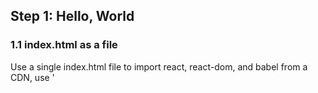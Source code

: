 ## Step 1: Hello, World

### 1.1 index.html as a file
Use a single index.html file to import react, react-dom, and babel
from a CDN, use '<script>' tags to create a Hello world React app.
First use 'git init' and 'npm init', create index.html, 
add script srcs to cdn, create 'main' div to mount react, then 
use 'RenderDOM.render()' to mount a 'h1' hello world to the DOM

### 1.2 serve files with express
install express, save it to packages.json, create webapp.js to 
contain the express.js source code, write simple express code 
to serve files from 'static' dir.

## Step 2: Server-Side Babel

### 2.1 split the files
create a App.js, move the js from index.html to app.js, create src dir
to hold compiled App.js, run babel script with --watch to compile on save

## Step 3: Compose Components

### 3.1 use React.createClass()
make a ServiceList component, this component should list all the services history
a car has. use React.createClass(object)

### 3.2 Compose Components
make ServiceTable, ServiceFilter, ServiceAdd to display placeholder text for now.
The table will contain the rows of data, Add will be a section for adding new items,
and filter will be for finding specific service entries.

### 3.3 Communicate Between Components
Create a ServiceRow component to display a '<tr>' and children elements as well as
using '{this.props.whatever}' in '<td>', we then call '<ServiceRow />' twice in
ServiceTable, passing in data using 'id="{1}"' syntax, 1 is surrounded because it is a integer
and JSX gets confused, wrap it in JSX tags for it to output a string literal, i think?
